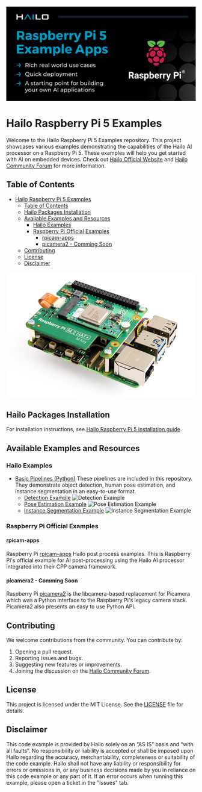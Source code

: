 
![Banner](doc/images/hailo_rpi_examples_banner.png)

# Hailo Raspberry Pi 5 Examples

Welcome to the Hailo Raspberry Pi 5 Examples repository. This project showcases various examples demonstrating the capabilities of the Hailo AI processor on a Raspberry Pi 5. These examples will help you get started with AI on embedded devices.
Check out [Hailo Official Website](https://hailo.ai/) and [Hailo Community Forum](https://community.hailo.ai/) for more information.

## Table of Contents

- [Hailo Raspberry Pi 5 Examples](#hailo-raspberry-pi-5-examples)
  - [Table of Contents](#table-of-contents)
  - [Hailo Packages Installation](#hailo-packages-installation)
  - [Available Examples and Resources](#available-examples-and-resources)
    - [Hailo Examples](#hailo-examples)
    - [Raspberry Pi Official Examples](#raspberry-pi-official-examples)
      - [rpicam-apps](#rpicam-apps)
      - [picamera2 - Comming Soon](#picamera2---comming-soon)
  - [Contributing](#contributing)
  - [License](#license)
  - [Disclaimer](#disclaimer)

![Raspberry Pi 5 with Hailo M.2](doc/images/Raspberry_Pi_5_Hailo-8.png)

## Hailo Packages Installation

For installation instructions, see [Hailo Raspberry Pi 5 installation guide](doc/install-raspberry-pi5.md#how-to-set-up-raspberry-pi-5-and-hailo-8l).

## Available Examples and Resources

### Hailo Examples

- [Basic Pipelines (Python)](doc/basic-pipelines.md#hailo-rpi5-basic-pipelines)
  These pipelines are included in this repository. They demonstrate object detection, human pose estimation, and instance segmentation in an easy-to-use format.
  - [Detection Example](doc/basic-pipelines.md#detection-example)
  ![Detection Example](doc/images/detection.gif)
  - [Pose Estimation Example](doc/basic-pipelines.md#pose-estimation-example)
  ![Pose Estimation Example](doc/images/pose_estimation.gif)
  - [Instance Segmentation Example](doc/basic-pipelines.md#instance-segmentation-example)
  ![Instance Segmentation Example](doc/images/instance_segmentation.gif)

### Raspberry Pi Official Examples
#### rpicam-apps
  Raspberry Pi [rpicam-apps](https://www.raspberrypi.com/documentation/computers/camera_software.html#rpicam-apps) Hailo post process examples.
  This is Raspberry Pi's official example for AI post-processing using the Hailo AI processor integrated into their CPP camera framework.
#### picamera2 - Comming Soon
  Raspberry Pi [picamera2](https://github.com/raspberrypi/picamera2) is the libcamera-based replacement for Picamera which was a Python interface to the Raspberry Pi's legacy camera stack. Picamera2 also presents an easy to use Python API.



## Contributing

We welcome contributions from the community. You can contribute by:
1. Opening a pull request.
2. Reporting issues and bugs.
3. Suggesting new features or improvements.
4. Joining the discussion on the [Hailo Community Forum](https://community.hailo.ai/).

## License

This project is licensed under the MIT License. See the [LICENSE](LICENSE) file for details.

## Disclaimer
This code example is provided by Hailo solely on an “AS IS” basis and “with all faults”. No responsibility or liability is accepted or shall be imposed upon Hailo regarding the accuracy, merchantability, completeness or suitability of the code example. Hailo shall not have any liability or responsibility for errors or omissions in, or any business decisions made by you in reliance on this code example or any part of it. If an error occurs when running this example, please open a ticket in the "Issues" tab.
